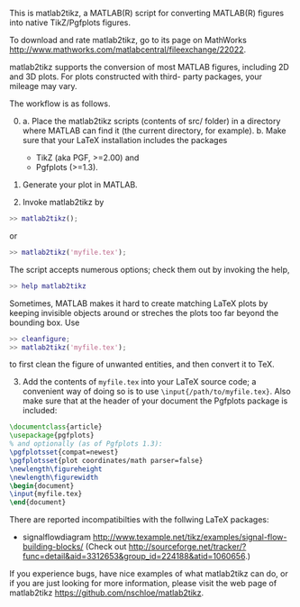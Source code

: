 This is matlab2tikz, a MATLAB(R) script for converting MATLAB(R) figures into
native TikZ/Pgfplots figures.

To download and rate matlab2tikz, go to its page on MathWorks 
http://www.mathworks.com/matlabcentral/fileexchange/22022.

matlab2tikz supports the conversion of most MATLAB figures,
including 2D and 3D plots. For plots constructed with third-
party packages, your mileage may vary.

The workflow is as follows.

0. a. Place the matlab2tikz scripts (contents of src/ folder) in a directory
      where MATLAB can find it (the current directory, for example).
   b. Make sure that your LaTeX installation includes the packages
     * TikZ (aka PGF, >=2.00) and
     * Pgfplots (>=1.3).

1. Generate your plot in MATLAB.

2. Invoke matlab2tikz by
```matlab
>> matlab2tikz();
```
   or
```matlab
>> matlab2tikz('myfile.tex');
```
  The script accepts numerous options; check them out by invoking the help,
```matlab
>> help matlab2tikz
```
Sometimes, MATLAB makes it hard to create matching LaTeX plots by keeping
invisible objects around or streches the plots too far beyond the bounding box.
Use
```matlab
>> cleanfigure;
>> matlab2tikz('myfile.tex');
```
to first clean the figure of unwanted entities, and then convert it to TeX.

3. Add the contents of `myfile.tex` into your LaTeX source code; a
   convenient way of doing so is to use `\input{/path/to/myfile.tex}`.
   Also make sure that at the header of your document the Pgfplots package
   is included:
```latex
\documentclass{article}
\usepackage{pgfplots}
% and optionally (as of Pgfplots 1.3):
\pgfplotsset{compat=newest}
\pgfplotsset{plot coordinates/math parser=false}
\newlength\figureheight
\newlength\figurewidth
\begin{document}
\input{myfile.tex}
\end{document}
```

There are reported incompatibilties with the follwing LaTeX packages:
   * signalflowdiagram <http://www.texample.net/tikz/examples/signal-flow-building-blocks/>
     (Check out <http://sourceforge.net/tracker/?func=detail&aid=3312653&group_id=224188&atid=1060656>.)

If you experience bugs, have nice examples of what matlab2tikz can do, or if
you are just looking for more information, please visit the web page of
matlab2tikz <https://github.com/nschloe/matlab2tikz>.
